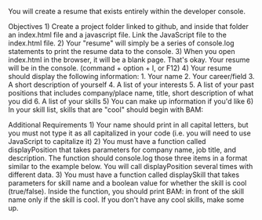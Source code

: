You will create a resume that exists entirely within the developer console.

Objectives
    1) Create a project folder linked to github, and inside that folder an index.html file and a javascript file. Link the JavaScript file to the index.html file.
    2) Your "resume" will simply be a series of console.log statements to print the resume data to the console.
    3) When you open index.html in the browser, it will be a blank page. That's okay. Your resume will be in the console. (command + option + I, or F12)
    4) Your resume should display the following information:
        1. Your name
        2. Your career/field
        3. A short description of yourself
        4. A list of your interests
        5. A list of your past positions that includes company/place name, title, short description of what you did
        6. A list of your skills
    5) You can make up information if you'd like
    6) In your skill list, skills that are "cool" should begin with BAM:

Additional Requirements
    1) Your name should print in all capital letters, but you must not type it as all capitalized in your code (i.e. you will need to use JavaScript to capitalize it)
    2) You must have a function called displayPosition that takes parameters for company name, job title, and description. The function should console.log those three items in a format similar to the example below. You will call displayPosition several times with different data.
    3) You must have a function called displaySkill that takes parameters for skill name and a boolean value for whether the skill is cool (true/false). Inside the function, you should print BAM: in front of the skill name only if the skill is cool. If you don't have any cool skills, make some up.